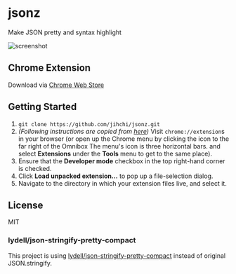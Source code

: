 # jsonz
Make JSON pretty and syntax highlight

![screenshot](https://img.987.tw/0B8cemvXY3r61NHdSZEl1VkZSWVU)

## Chrome Extension

Download via [Chrome Web Store](https://chrome.google.com/webstore/detail/jsonz/ahendnlfikgofocdohpgaddkfjhbicnc)

## Getting Started

1. `git clone https://github.com/jihchi/jsonz.git`
1. *(Following instructions are copied from [here](https://developer.chrome.com/extensions/getstarted#unpacked))* Visit `chrome://extension`s in your browser (or open up the Chrome menu by clicking the icon to the far right of the Omnibox The menu's icon is three horizontal bars. and select **Extensions** under the **Tools** menu to get to the same place).
1. Ensure that the **Developer mode** checkbox in the top right-hand corner is checked.
1. Click **Load unpacked extension…** to pop up a file-selection dialog.
1. Navigate to the directory in which your extension files live, and select it.

## License

MIT

### lydell/json-stringify-pretty-compact

This project is using [lydell/json-stringify-pretty-compact](https://github.com/lydell/json-stringify-pretty-compact) instead of original JSON.stringify.

